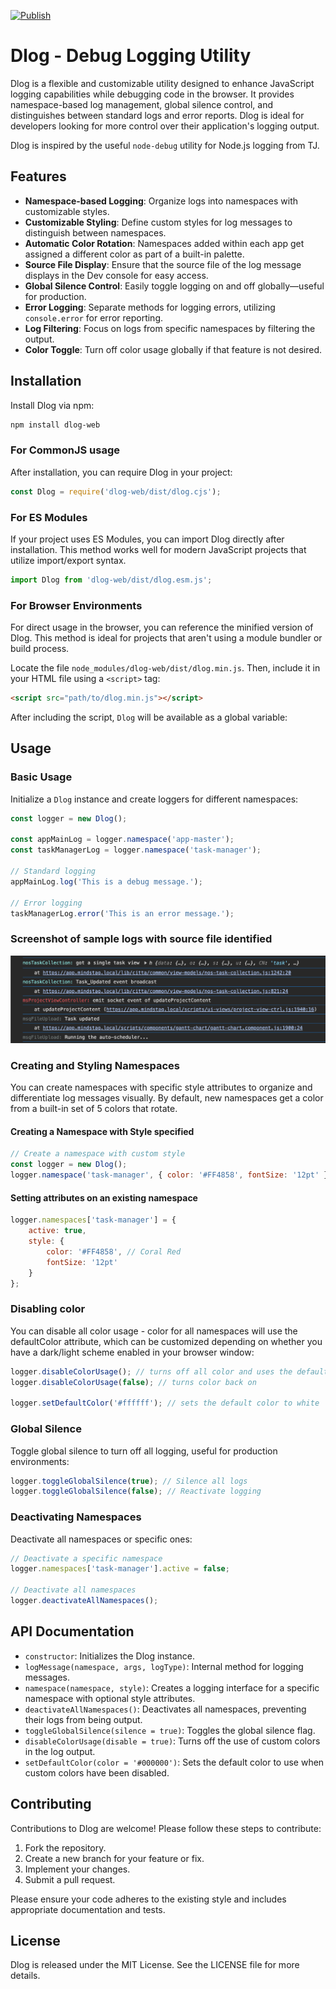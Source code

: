 [![Publish](https://github.com/SylonZero/Dlog/actions/workflows/npm-publish.yml/badge.svg)](https://github.com/SylonZero/Dlog/actions/workflows/npm-publish.yml)
# Dlog - Debug Logging Utility

Dlog is a flexible and customizable utility designed to enhance JavaScript logging capabilities while debugging code in the browser. It provides namespace-based log management, global silence control, and distinguishes between standard logs and error reports. Dlog is ideal for developers looking for more control over their application's logging output.

Dlog is inspired by the useful `node-debug` utility for Node.js logging from TJ.

## Features

- **Namespace-based Logging**: Organize logs into namespaces with customizable styles.
- **Customizable Styling**: Define custom styles for log messages to distinguish between namespaces.
- **Automatic Color Rotation**: Namespaces added within each app get assigned a different color as part of a built-in palette.
- **Source File Display**: Ensure that the source file of the log message displays in the Dev console for easy access.
- **Global Silence Control**: Easily toggle logging on and off globally—useful for production.
- **Error Logging**: Separate methods for logging errors, utilizing `console.error` for error reporting.
- **Log Filtering**: Focus on logs from specific namespaces by filtering the output.
- **Color Toggle**: Turn off color usage globally if that feature is not desired.

## Installation

Install Dlog via npm:

```bash
npm install dlog-web
```

### For CommonJS usage

After installation, you can require Dlog in your project:

```javascript
const Dlog = require('dlog-web/dist/dlog.cjs');
```

### For ES Modules

If your project uses ES Modules, you can import Dlog directly after installation. This method works well for modern JavaScript projects that utilize import/export syntax.

```javascript
import Dlog from 'dlog-web/dist/dlog.esm.js';
```

### For Browser Environments

For direct usage in the browser, you can reference the minified version of Dlog. This method is ideal for projects that aren't using a module bundler or build process.

Locate the file `node_modules/dlog-web/dist/dlog.min.js`. Then, include it in your HTML file using a `<script>` tag:

```html
<script src="path/to/dlog.min.js"></script>
```

After including the script, `Dlog` will be available as a global variable:

## Usage

### Basic Usage

Initialize a `Dlog` instance and create loggers for different namespaces:

```javascript
const logger = new Dlog();

const appMainLog = logger.namespace('app-master');
const taskManagerLog = logger.namespace('task-manager');

// Standard logging
appMainLog.log('This is a debug message.');

// Error logging
taskManagerLog.error('This is an error message.');
```

### Screenshot of sample logs with source file identified
![Sample Dlog output](/dlog-sample-output-1.png "Sample output with source file identified")

### Creating and Styling Namespaces

You can create namespaces with specific style attributes to organize and differentiate log messages visually. 
By default, new namespaces get a color from a built-in set of 5 colors that rotate.

#### Creating a Namespace with Style specified

```javascript
// Create a namespace with custom style
const logger = new Dlog();
logger.namespace('task-manager', { color: '#FF4858', fontSize: '12pt' });
```

#### Setting attributes on an existing namespace

```javascript
logger.namespaces['task-manager'] = {
    active: true,
    style: {
        color: '#FF4858', // Coral Red
        fontSize: '12pt'
    }
};
```

### Disabling color

You can disable all color usage - color for all namespaces will use the defaultColor attribute, which can be customized depending on whether you have a dark/light scheme enabled in your browser window:

```javascript
logger.disableColorUsage(); // turns off all color and uses the defaultColor
logger.disableColorUsage(false); // turns color back on

logger.setDefaultColor('#ffffff'); // sets the default color to white
```

### Global Silence

Toggle global silence to turn off all logging, useful for production environments:

```javascript
logger.toggleGlobalSilence(true); // Silence all logs
logger.toggleGlobalSilence(false); // Reactivate logging
```

### Deactivating Namespaces

Deactivate all namespaces or specific ones:

```javascript
// Deactivate a specific namespace
logger.namespaces['task-manager'].active = false;

// Deactivate all namespaces
logger.deactivateAllNamespaces();
```

## API Documentation

- `constructor`: Initializes the Dlog instance.
- `logMessage(namespace, args, logType)`: Internal method for logging messages.
- `namespace(namespace, style)`: Creates a logging interface for a specific namespace with optional style attributes.
- `deactivateAllNamespaces()`: Deactivates all namespaces, preventing their logs from being output.
- `toggleGlobalSilence(silence = true)`: Toggles the global silence flag.
- `disableColorUsage(disable = true)`: Turns off the use of custom colors in the log output.
- `setDefaultColor(color = '#000000')`: Sets the default color to use when custom colors have been disabled.

## Contributing

Contributions to Dlog are welcome! Please follow these steps to contribute:

1. Fork the repository.
2. Create a new branch for your feature or fix.
3. Implement your changes.
4. Submit a pull request.

Please ensure your code adheres to the existing style and includes appropriate documentation and tests.

## License

Dlog is released under the MIT License. See the LICENSE file for more details.
